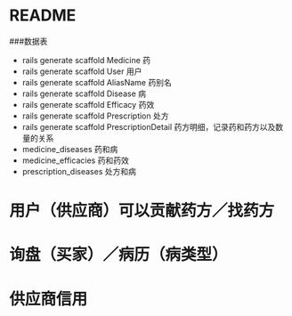 # README

###数据表
* rails generate scaffold Medicine  药
* rails generate scaffold User  用户
* rails generate scaffold AliasName 药别名
* rails generate scaffold Disease  病
* rails generate scaffold Efficacy  药效
* rails generate scaffold Prescription  处方
* rails generate scaffold PrescriptionDetail  药方明细，记录药和药方以及数量的关系
* medicine_diseases  药和病
* medicine_efficacies  药和药效
* prescription_diseases  处方和病

# 用户（供应商）可以贡献药方／找药方
# 询盘（买家）／病历（病类型）
# 供应商信用